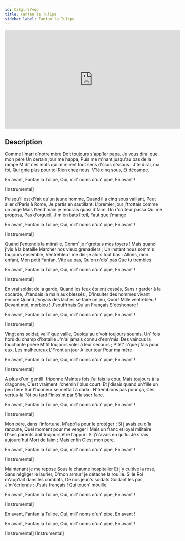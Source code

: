 ```yaml
---
id: CzZglr5Yvqo
title: Fanfan la Tulipe
sidebar_label: Fanfan la Tulipe
---
```


<iframe
  width="560"
  height="315"
  src="https://www.youtube.com/embed/CzZglr5Yvqo"
  title="YouTube video player"
  frameborder="0"
  allow="accelerometer; autoplay; clipboard-write; encrypted-media; gyroscope; picture-in-picture; web-share"
  referrerpolicy="strict-origin-when-cross-origin"
  allowfullscreen
></iframe>

## Description

Comme l'mari d'notre mère
Doit toujours s'app'ler papa,
Je vous dirai que mon père
Un certain jour me happa,
Puis me m'nant jusqu'au bas de la rampe
M'dit ces mots qui m'mirent tout sens d'ssus d'ssous :
J'te dirai, ma foi,
Qui gnia plus pour toi
Rien chez nous,
V'là cinq sous,
Et décampe.

En avant,
Fanfan la Tulipe,
Oui, mill' noms d'un' pipe,
En avant !

[Instrumental]

Puisqu'il est d'fait qu'un jeune homme,
Quand il a cinq sous vaillant,
Peut aller d'Paris à Rome,
Je partis en sautillant.
L'premier jour j'trottais comme un ange
Mais l'lend'main je mourais quasi d'faim.
Un r'cruteur passa
Qui me proposa,
Pas d'orgueil,
J'm'en bats l'œil,
Faut que j'mange

En avant,
Fanfan la Tulipe,
Oui, mill' noms d'un' pipe,
En avant !

[Instrumental]

Quand j'entendis la mitraille,
Comm' je r'grettais mes foyers !
Mais quand j'vis à la bataille
Marcher nos vieux grenadiers ;
Un instant nous somm's toujours ensemble,
Ventrebleu ! me dis-je alors tout bas :
Allons, mon enfant,
Mon petit Fanfan,
Vite au pas,
Qu'on n'dis' pas
Que tu trembles

En avant,
Fanfan la Tulipe,
Oui, mill' noms d'un' pipe,
En avant !

[Instrumental]

En vrai soldat de la garde,
Quand les feux étaient cessés,
Sans r'garder à la cocarde,
J'tendais la main aux blessés ;
D'insulter des hommes vivant encore
Quand j'voyais des lâches se faire un jeu,
Quoi ! Mille ventrebleu !
Devant moi, morbleu !
J'souffrirais
Qu'un Français
S'déshonore !

En avant,
Fanfan la Tulipe,
Oui, mill' noms d'un' pipe,
En avant !

[Instrumental]

Vingt ans soldat, vaill' que vaille,
Quoiqu'au d'voir toujours soumis,
Un' fois hors du champ d'bataille
J'n'ai jamais connu d'enn'mis.
Des vaincus la touchante prière
M'fit toujours voler à leur secours ;
P'têt' c'que j'fais pour eux,
Les malheureux
L'f'ront un jour
A leur tour
Pour ma mère

En avant,
Fanfan la Tulipe,
Oui, mill' noms d'un' pipe,
En avant !

[Instrumental]

A plus d'un' gentill' friponne
Maintes fois j'ai fais la cour,
Mais toujours à la dragonne,
C'est vraiment l'chemin l'plus court.
Et j'disais quand un'fille un peu fière
Sur l'honneur se mettait à dada :
N'tremblons pas pour ça,
Ces vertus-là
Tôt ou tard
Finiss'nt par
S'laisser faire.

En avant,
Fanfan la Tulipe,
Oui, mill' noms d'un' pipe,
En avant !

[Instrumental]

Mon père, dans l'infortune,
M'app'la pour le protéger ;
Si j'avais eu d'la rancune,
Quel moment pour me venger !
Mais un franc et loyal militaire
D'ses parents doit toujours être l'appui :
Si j'n'avais eu qu'lui
Je s'rais aujourd'hui
Mort de faim ;
Mais enfin
C'est mon père.

En avant,
Fanfan la Tulipe,
Oui, mill' noms d'un' pipe,
En avant !

[Instrumental]

Maintenant je me repose
Sous le chaume hospitalier
Et j'y cultive la rose,
Sans négliger le laurier,
D'mon armur' je détache la rouille.
Si le Roi m'app'lait dans les combats,
De nos jeun's soldats
Guidant les pas,
J'm'écrierais :
J'suis français !
Qui touch' mouille.

En avant,
Fanfan la Tulipe,
Oui, mill' noms d'un' pipe,
En avant !

[Instrumental]

En avant,
Fanfan la Tulipe,
Oui, mill' noms d'un' pipe,
En avant !

En avant,
Fanfan la Tulipe,
Oui, mill' noms d'un' pipe,
En avant !

[Instrumental]
[Instrumental]
